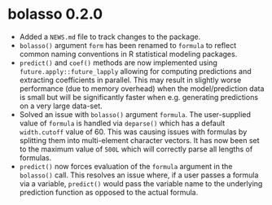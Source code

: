 # bolasso 0.2.0

* Added a `NEWS.md` file to track changes to the package.
* `bolasso()` argument `form` has been renamed to `formula` to reflect common naming conventions in R statistical modeling packages.
* `predict()` and `coef()` methods are now implemented using `future.apply::future_lapply` allowing for computing predictions and extracting coefficients in parallel. This may result in slightly worse performance (due to memory overhead) when the model/prediction data is small but will be significantly faster when e.g. generating predictions on a very large data-set.
* Solved an issue with `bolasso()` argument `formula`. The user-supplied value of `formula` is handled via `deparse()` which has a default `width.cutoff` value of 60. This was causing issues with formulas by splitting them into multi-element character vectors. It has now been set to the maximum value of `500L` which will correctly parse all lengths of formulas.
* `predict()` now forces evaluation of the `formula` argument in the `bolasso()` call. This resolves an issue where, if a user passes a formula via a variable, `predict()` would pass the variable name to the underlying prediction function as opposed to the actual formula.
